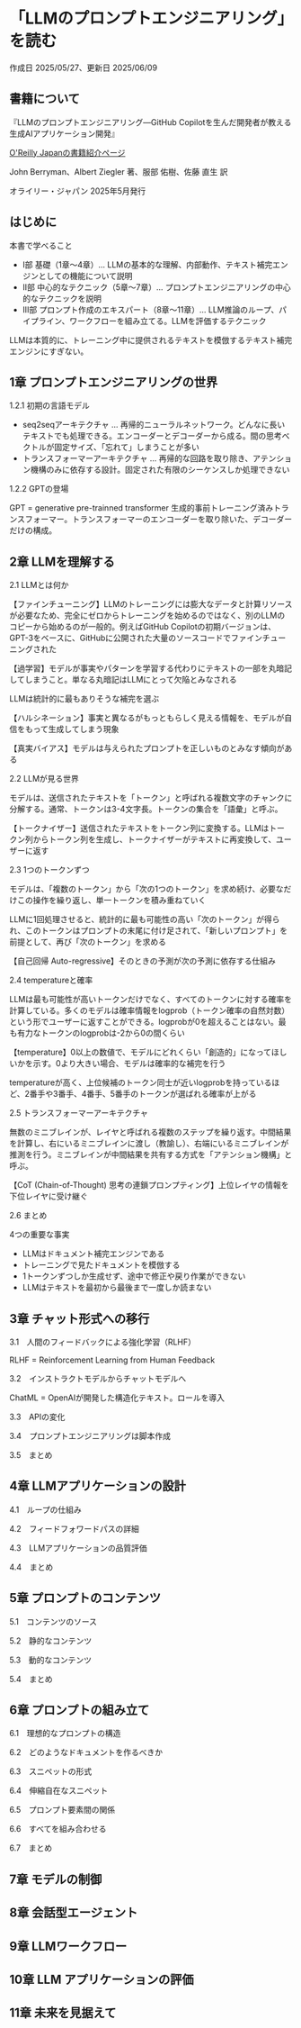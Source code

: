 # 「LLMのプロンプトエンジニアリング」を読む

作成日 2025/05/27、更新日 2025/06/09

## 書籍について

『LLMのプロンプトエンジニアリング―GitHub Copilotを生んだ開発者が教える生成AIアプリケーション開発』

[O'Reilly Japanの書籍紹介ページ](https://www.oreilly.co.jp/books/9784814401130/)

John Berryman、Albert Ziegler 著、服部 佑樹、佐藤 直生 訳

オライリー・ジャパン 2025年5月発行

## はじめに

本書で学べること

- I部 基礎（1章～4章）... LLMの基本的な理解、内部動作、テキスト補完エンジンとしての機能について説明
- II部 中心的なテクニック（5章～7章）... プロンプトエンジニアリングの中心的なテクニックを説明
- III部 プロンプト作成のエキスパート（8章～11章）... LLM推論のループ、パイプライン、ワークフローを組み立てる。LLMを評価するテクニック

LLMは本質的に、トレーニング中に提供されるテキストを模倣するテキスト補完エンジンにすぎない。

## 1章 プロンプトエンジニアリングの世界

1.2.1 初期の言語モデル

- seq2seqアーキテクチャ ... 再帰的ニューラルネットワーク。どんなに長いテキストでも処理できる。エンコーダーとデコーダーから成る。間の思考ベクトルが固定サイズ、「忘れて」しまうことが多い
- トランスフォーマーアーキテクチャ ... 再帰的な回路を取り除き、アテンション機構のみに依存する設計。固定された有限のシーケンスしか処理できない

1.2.2 GPTの登場

GPT = generative pre-trainned transformer 生成的事前トレーニング済みトランスフォーマー。トランスフォーマーのエンコーダーを取り除いた、デコーダーだけの構成。

## 2章 LLMを理解する

2.1 LLMとは何か

【ファインチューニング】LLMのトレーニングには膨大なデータと計算リソースが必要なため、完全にゼロからトレーニングを始めるのではなく、別のLLMのコピーから始めるのが一般的。例えばGitHub Copilotの初期バージョンは、GPT-3をベースに、GitHubに公開された大量のソースコードでファインチューニングされた

【過学習】モデルが事実やパターンを学習する代わりにテキストの一部を丸暗記してしまうこと。単なる丸暗記はLLMにとって欠陥とみなされる

LLMは統計的に最もありそうな補完を選ぶ

【ハルシネーション】事実と異なるがもっともらしく見える情報を、モデルが自信をもって生成してしまう現象

【真実バイアス】モデルは与えられたプロンプトを正しいものとみなす傾向がある

2.2 LLMが見る世界

モデルは、送信されたテキストを「トークン」と呼ばれる複数文字のチャンクに分解する。通常、トークンは3-4文字長。トークンの集合を「語彙」と呼ぶ。

【トークナイザー】送信されたテキストをトークン列に変換する。LLMはトークン列からトークン列を生成し、トークナイザーがテキストに再変換して、ユーザーに返す

2.3 1つのトークンずつ

モデルは、「複数のトークン」から「次の1つのトークン」を求め続け、必要なだけこの操作を繰り返し、単一トークンを積み重ねていく

LLMに1回処理させると、統計的に最も可能性の高い「次のトークン」が得られ、このトークンはプロンプトの末尾に付け足されて、「新しいプロンプト」を前提として、再び「次のトークン」を求める

【自己回帰 Auto-regressive】そのときの予測が次の予測に依存する仕組み

2.4 temperatureと確率

LLMは最も可能性が高いトークンだけでなく、すべてのトークンに対する確率を計算している。多くのモデルは確率情報をlogprob（トークン確率の自然対数）という形でユーザーに返すことができる。logprobが0を超えることはない。最も有力なトークンのlogprobは-2から0の間くらい

【temperature】0以上の数値で、モデルにどれくらい「創造的」になってほしいかを示す。0より大きい場合、モデルは確率的な補完を行う

temperatureが高く、上位候補のトークン同士が近いlogprobを持っているほど、2番手や3番手、4番手、5番手のトークンが選ばれる確率が上がる

2.5 トランスフォーマーアーキテクチャ

無数のミニブレインが、レイヤと呼ばれる複数のステップを繰り返す。中間結果を計算し、右にいるミニブレインに渡し（教諭し）、右端にいるミニブレインが推測を行う。ミニブレインが中間結果を共有する方式を「アテンション機構」と呼ぶ。

【CoT (Chain-of-Thought) 思考の連鎖プロンプティング】上位レイヤの情報を下位レイヤに受け継ぐ

2.6 まとめ

4つの重要な事実

- LLMはドキュメント補完エンジンである
- トレーニングで見たドキュメントを模倣する
- 1トークンずつしか生成せず、途中で修正や戻り作業ができない
- LLMはテキストを最初から最後まで一度しか読まない

## 3章 チャット形式への移行

3.1　人間のフィードバックによる強化学習（RLHF）

RLHF = Reinforcement Learning from Human Feedback

3.2　インストラクトモデルからチャットモデルへ

ChatML = OpenAIが開発した構造化テキスト。ロールを導入

3.3　APIの変化

3.4　プロンプトエンジニアリングは脚本作成

3.5　まとめ

## 4章 LLMアプリケーションの設計

4.1　ループの仕組み

4.2　フィードフォワードパスの詳細

4.3　LLMアプリケーションの品質評価

4.4　まとめ

## 5章 プロンプトのコンテンツ

5.1　コンテンツのソース

5.2　静的なコンテンツ

5.3　動的なコンテンツ

5.4　まとめ

## 6章 プロンプトの組み立て

6.1　理想的なプロンプトの構造

6.2　どのようなドキュメントを作るべきか

6.3　スニペットの形式

6.4　伸縮自在なスニペット

6.5　プロンプト要素間の関係

6.6　すべてを組み合わせる

6.7　まとめ

## 7章 モデルの制御

## 8章 会話型エージェント

## 9章 LLMワークフロー

## 10章 LLM アプリケーションの評価

## 11章 未来を見据えて
